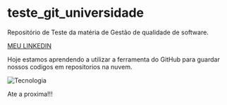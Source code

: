 # teste_git_universidade
Repositório de Teste da matéria de Gestão de qualidade de software.

[MEU LINKEDIN](https://br.linkedin.com/)

Hoje estamos aprendendo a utilizar a ferramenta do GitHub para guardar nossos codigos em repositorios na nuvem.

![Tecnologia](https://www.google.com/url?sa=i&url=https%3A%2F%2Fblog.milvus.com.br%2Ftecnologia-da-informacao-e-comunicacao-tic-nas-empresas-o-que-e%2F&psig=AOvVaw2llwpyCN3Yy6wbxiFwW4No&ust=1680045108581000&source=images&cd=vfe&ved=0CA0QjRxqFwoTCMCPyrCe_f0CFQAAAAAdAAAAABAG)

Ate a proxima!!!
